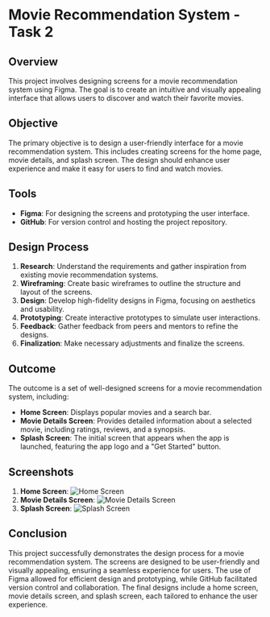# Movie Recommendation System - Task 2

## Overview
This project involves designing screens for a movie recommendation system using Figma. The goal is to create an intuitive and visually appealing interface that allows users to discover and watch their favorite movies.

## Objective
The primary objective is to design a user-friendly interface for a movie recommendation system. This includes creating screens for the home page, movie details, and splash screen. The design should enhance user experience and make it easy for users to find and watch movies.

## Tools
- **Figma**: For designing the screens and prototyping the user interface.
- **GitHub**: For version control and hosting the project repository.

## Design Process
1. **Research**: Understand the requirements and gather inspiration from existing movie recommendation systems.
2. **Wireframing**: Create basic wireframes to outline the structure and layout of the screens.
3. **Design**: Develop high-fidelity designs in Figma, focusing on aesthetics and usability.
4. **Prototyping**: Create interactive prototypes to simulate user interactions.
5. **Feedback**: Gather feedback from peers and mentors to refine the designs.
6. **Finalization**: Make necessary adjustments and finalize the screens.

## Outcome
The outcome is a set of well-designed screens for a movie recommendation system, including:
- **Home Screen**: Displays popular movies and a search bar.
- **Movie Details Screen**: Provides detailed information about a selected movie, including ratings, reviews, and a synopsis.
- **Splash Screen**: The initial screen that appears when the app is launched, featuring the app logo and a "Get Started" button.

## Screenshots
1. **Home Screen**:
   ![Home Screen](https://github.com/Imannadeem1/IntennIntelligence_MovieRecommendationSystem/blob/5bbf71d49ea32fa3f6aff5235b50c43393437daf/Home.png)
2. **Movie Details Screen**:
   ![Movie Details Screen](https://github.com/Imannadeem1/IntennIntelligence_MovieRecommendationSystem/blob/56c8a4e97a241c8336040d1eb82198793e699884/MovieDetails.png)
3. **Splash Screen**:
   ![Splash Screen](https://github.com/Imannadeem1/IntennIntelligence_MovieRecommendationSystem/blob/f956b5ba526cde208fad094bb6b053dbb11033fe/Splash.png)

## Conclusion
This project successfully demonstrates the design process for a movie recommendation system. The screens are designed to be user-friendly and visually appealing, ensuring a seamless experience for users. The use of Figma allowed for efficient design and prototyping, while GitHub facilitated version control and collaboration. The final designs include a home screen, movie details screen, and splash screen, each tailored to enhance the user experience.

